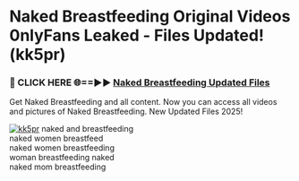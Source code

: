 # Naked Breastfeeding Original Videos 0nlyFans Leaked - Files Updated! (kk5pr)

<h3>🔴 CLICK HERE 🌐==►► <a href="https://tinyurl.com/up5wt9bj" rel="nofollow">Naked Breastfeeding Updated Files</a></h3>

Get Naked Breastfeeding and all content. Now you can access all videos and pictures of Naked Breastfeeding. New Updated Files 2025!

[![kk5pr](https://i.imgur.com/ABiUzMV.gif)](https://tinyurl.com/up5wt9bj)
naked and breastfeeding<br>
naked women breastfeed<br>
naked women breastfeeding<br>
woman breastfeeding naked<br>
naked mom breastfeeding